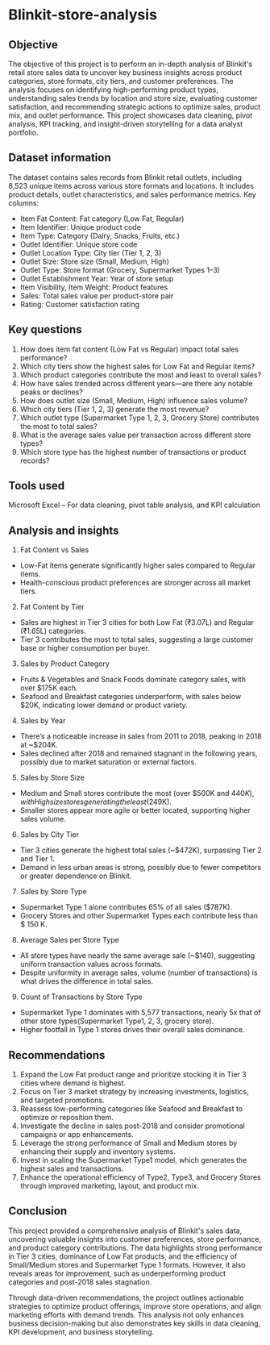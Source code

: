 # Blinkit-store-analysis

## Objective 
The objective of this project is to perform an in-depth analysis of Blinkit's retail store sales data to uncover key business insights across product categories, store formats, city tiers, and customer preferences. The analysis focuses on identifying high-performing product types, understanding sales trends by location and store size, evaluating customer satisfaction, and recommending strategic actions to optimize sales, product mix, and outlet performance. This project showcases data cleaning, pivot analysis, KPI tracking, and insight-driven storytelling for a data analyst portfolio.

## Dataset information
The dataset contains sales records from Blinkit retail outlets, including 8,523 unique items across various store formats and locations. It includes product details, outlet characteristics, and sales performance metrics.
Key columns:
- Item Fat Content: Fat category (Low Fat, Regular)
- Item Identifier: Unique product code
- Item Type: Category (Dairy, Snacks, Fruits, etc.)
- Outlet Identifier: Unique store code
- Outlet Location Type: City tier (Tier 1, 2, 3)
- Outlet Size: Store size (Small, Medium, High)
- Outlet Type: Store format (Grocery, Supermarket Types 1–3)
- Outlet Establishment Year: Year of store setup
- Item Visibility, Item Weight: Product features
- Sales: Total sales value per product-store pair
- Rating: Customer satisfaction rating

## Key questions
1. How does item fat content (Low Fat vs Regular) impact total sales performance?
2. Which city tiers show the highest sales for Low Fat and Regular items?
3. Which product categories contribute the most and least to overall sales?
4. How have sales trended across different years—are there any notable peaks or declines?
5. How does outlet size (Small, Medium, High) influence sales volume?
6. Which city tiers (Tier 1, 2, 3) generate the most revenue?
7. Which outlet type (Supermarket Type 1, 2, 3, Grocery Store) contributes the most to total sales?
8. What is the average sales value per transaction across different store types?
9. Which store type has the highest number of transactions or product records?

## Tools used 
Microsoft Excel – For data cleaning, pivot table analysis, and KPI calculation

## Analysis and insights
1. Fat Content vs Sales
- Low-Fat items generate significantly higher sales compared to Regular items.
- Health-conscious product preferences are stronger across all market tiers.

2. Fat Content by Tier
- Sales are highest in Tier 3 cities for both Low Fat (₹3.07L) and Regular (₹1.65L) categories.
- Tier 3 contributes the most to total sales, suggesting a large customer base or higher consumption per buyer.

3. Sales by Product Category
- Fruits & Vegetables and Snack Foods dominate category sales, with over $175K each.
- Seafood and Breakfast categories underperform, with sales below $20K, indicating lower demand or product variety.

4. Sales by Year
- There’s a noticeable increase in sales from 2011 to 2018, peaking in 2018 at ~$204K.
- Sales declined after 2018 and remained stagnant in the following years, possibly due to market saturation or external factors.

5. Sales by Store Size
- Medium and Small stores contribute the most (over $500K and $440K), with High size stores generating the least ($249K).
- Smaller stores appear more agile or better located, supporting higher sales volume.

6. Sales by City Tier
- Tier 3 cities generate the highest total sales (~$472K), surpassing Tier 2 and Tier 1.
- Demand in less urban areas is strong, possibly due to fewer competitors or greater dependence on Blinkit.

7. Sales by Store Type
- Supermarket Type 1 alone contributes 65% of all sales ($787K).
- Grocery Stores and other Supermarket Types each contribute less than $ 150 K.

8. Average Sales per Store Type
- All store types have nearly the same average sale (~$140), suggesting uniform transaction values across formats.
- Despite uniformity in average sales, volume (number of transactions) is what drives the difference in total sales.

9. Count of Transactions by Store Type
- Supermarket Type 1 dominates with 5,577 transactions, nearly 5x that of other store types(Supermarket Type1, 2, 3, grocery store).
- Higher footfall in Type 1 stores drives their overall sales dominance.

## Recommendations
1. Expand the Low Fat product range and prioritize stocking it in Tier 3 cities where demand is highest.
2. Focus on Tier 3 market strategy by increasing investments, logistics, and targeted promotions.
3. Reassess low-performing categories like Seafood and Breakfast to optimize or reposition them.
4. Investigate the decline in sales post-2018 and consider promotional campaigns or app enhancements.
5. Leverage the strong performance of Small and Medium stores by enhancing their supply and inventory systems.
6. Invest in scaling the Supermarket Type1 model, which generates the highest sales and transactions.
7. Enhance the operational efficiency of Type2, Type3, and Grocery Stores through improved marketing, layout, and product mix.

## Conclusion
This project provided a comprehensive analysis of Blinkit's sales data, uncovering valuable insights into customer preferences, store performance, and product category contributions. The data highlights strong performance in Tier 3 cities, dominance of Low Fat products, and the efficiency of Small/Medium stores and Supermarket Type 1 formats. However, it also reveals areas for improvement, such as underperforming product categories and post-2018 sales stagnation.

Through data-driven recommendations, the project outlines actionable strategies to optimize product offerings, improve store operations, and align marketing efforts with demand trends. This analysis not only enhances business decision-making but also demonstrates key skills in data cleaning, KPI development, and business storytelling.



